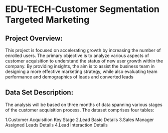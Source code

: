 # EDU-TECH-Customer Segmentation Targeted Marketing

## Project Overview:
 This project is focused on accelerating growth by increasing the number of enrolled users. The primary objective is to analyze various aspects of customer acquisition to understand the status of new user growth within the company. By providing insights, the aim is to assist the business team in designing a more effective marketing strategy, while also evaluating team performance and demographics of leads and converted leads

 ## Data Set Description:
  The analysis will be based on three months of data spanning various stages of the customer acquisition process.
  The dataset comprises four tables:

1.Customer Acquisition Key Stage
2.Lead Basic Details
3.Sales Manager Assigned Leads Details
4.Lead Interaction Details

